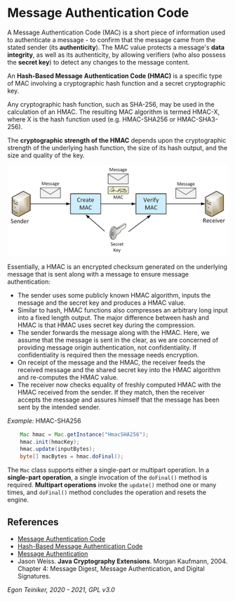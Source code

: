# Message Authentication Code

A Message Authentication Code (MAC) is a short piece of information used to authenticate a message -
to confirm that the message came from the stated sender (its **authenticity**). 
The MAC value protects a message's **data integrity**, as well as its authenticity, by allowing verifiers 
(who also possess the **secret key**) to detect any changes to the message content.

An **Hash-Based Message Authentication Code (HMAC)** is a specific type of MAC involving a cryptographic hash function and 
a secret cryptographic key. 

Any cryptographic hash function, such as SHA-256, may be used in the calculation of an HMAC. 
The resulting MAC algorithm is termed HMAC-X, where X is the hash function used (e.g. HMAC-SHA256 or HMAC-SHA3-256). 

The **cryptographic strength of the HMAC** depends upon the cryptographic strength of the underlying hash function, 
the size of its hash output, and the size and quality of the key.


![Message Authentication Code ](MAC.png)

Essentially, a HMAC is an encrypted checksum generated on the underlying message that is sent along with a message to 
ensure message authentication:
* The sender uses some publicly known HMAC algorithm, inputs the message and the secret key and produces a HMAC value.
* Similar to hash, HMAC functions also compresses an arbitrary long input into a fixed length output. 
  The major difference between hash and HMAC is that HMAC uses secret key during the compression.
* The sender forwards the message along with the HMAC. Here, we assume that the message is sent in the clear, 
  as we are concerned of providing message origin authentication, not confidentiality. 
  If confidentiality is required then the message needs encryption.
* On receipt of the message and the HMAC, the receiver feeds the received message and the shared secret key into the 
  HMAC algorithm and re-computes the HMAC value.
* The receiver now checks equality of freshly computed HMAC with the HMAC received from the sender. If they match, 
  then the receiver accepts the message and assures himself that the message has been sent by the intended sender.
  
_Example:_ HMAC-SHA256
```Java
    Mac hmac = Mac.getInstance("HmacSHA256");
    hmac.init(hmacKey);
    hmac.update(inputBytes);
    byte[] macBytes = hmac.doFinal();
```
The `Mac` class supports either a single-part or multipart operation.
In a **single-part operation**, a single invocation of the `doFinal()` method is required.
**Multipart operations** invoke the `update()` method one or many times, and `doFinal()` method concludes the operation
and resets the engine.		
		
## References 
* [Message Authentication Code](https://en.wikipedia.org/wiki/Message_authentication_code) 
* [Hash-Based Message Authentication Code](https://en.wikipedia.org/wiki/HMAC)
* [Message Authentication](https://www.tutorialspoint.com/cryptography/message_authentication.htm)
* Jason Weiss. **Java Cryptography Extensions**. Morgan Kaufmann, 2004. Chapter 4: Message Digest, Message Authentication, 
and Digital Signatures.

*Egon Teiniker, 2020 - 2021, GPL v3.0* 